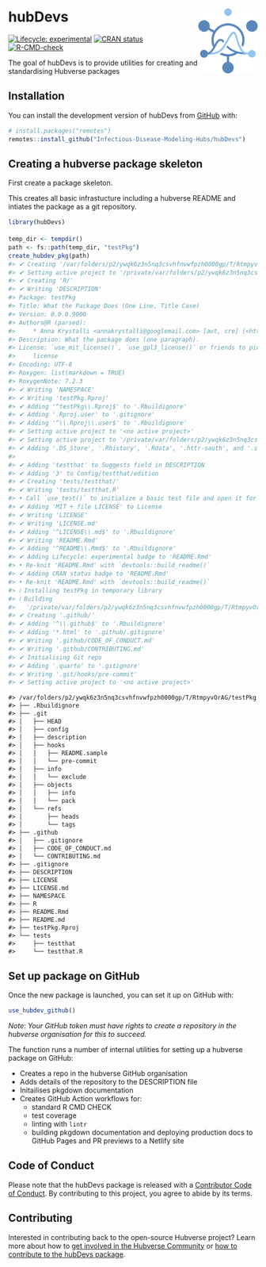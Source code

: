 
<!-- README.md is generated from README.Rmd. Please edit that file -->

# hubDevs <img src="man/figures/logo.png" align="right" height="131" alt="" />

<!-- badges: start -->

[![Lifecycle:
experimental](https://img.shields.io/badge/lifecycle-experimental-orange.svg)](https://lifecycle.r-lib.org/articles/stages.html#experimental)
[![CRAN
status](https://www.r-pkg.org/badges/version/hubDevs)](https://CRAN.R-project.org/package=hubDevs)
[![R-CMD-check](https://github.com/Infectious-Disease-Modeling-Hubs/hubDevs/actions/workflows/R-CMD-check.yaml/badge.svg)](https://github.com/Infectious-Disease-Modeling-Hubs/hubDevs/actions/workflows/R-CMD-check.yaml)
<!-- badges: end -->

The goal of hubDevs is to provide utilities for creating and
standardising Hubverse packages

## Installation

You can install the development version of hubDevs from
[GitHub](https://github.com/) with:

``` r
# install.packages("remotes")
remotes::install_github("Infectious-Disease-Modeling-Hubs/hubDevs")
```

## Creating a hubverse package skeleton

First create a package skeleton.

This creates all basic infrastucture including a hubverse README and
intiates the package as a git repository.

``` r
library(hubDevs)

temp_dir <- tempdir()
path <- fs::path(temp_dir, "testPkg")
create_hubdev_pkg(path)
#> ✔ Creating '/var/folders/p2/ywqk6z3n5nq3csvhfnvwfpzh0000gp/T/RtmpyvOrAG/testPkg/'
#> ✔ Setting active project to '/private/var/folders/p2/ywqk6z3n5nq3csvhfnvwfpzh0000gp/T/RtmpyvOrAG/testPkg'
#> ✔ Creating 'R/'
#> ✔ Writing 'DESCRIPTION'
#> Package: testPkg
#> Title: What the Package Does (One Line, Title Case)
#> Version: 0.0.0.9000
#> Authors@R (parsed):
#>     * Anna Krystalli <annakrystalli@googlemail.com> [aut, cre] (<https://orcid.org/0000-0002-2378-4915>)
#> Description: What the package does (one paragraph).
#> License: `use_mit_license()`, `use_gpl3_license()` or friends to pick a
#>     license
#> Encoding: UTF-8
#> Roxygen: list(markdown = TRUE)
#> RoxygenNote: 7.2.3
#> ✔ Writing 'NAMESPACE'
#> ✔ Writing 'testPkg.Rproj'
#> ✔ Adding '^testPkg\\.Rproj$' to '.Rbuildignore'
#> ✔ Adding '.Rproj.user' to '.gitignore'
#> ✔ Adding '^\\.Rproj\\.user$' to '.Rbuildignore'
#> ✔ Setting active project to '<no active project>'
#> ✔ Setting active project to '/private/var/folders/p2/ywqk6z3n5nq3csvhfnvwfpzh0000gp/T/RtmpyvOrAG/testPkg'
#> ✔ Adding '.DS_Store', '.Rhistory', '.Rdata', '.httr-oauth', and '.secrets' to '.gitignore' and '.Rbuildignore'
#> 
#> ✔ Adding 'testthat' to Suggests field in DESCRIPTION
#> ✔ Adding '3' to Config/testthat/edition
#> ✔ Creating 'tests/testthat/'
#> ✔ Writing 'tests/testthat.R'
#> • Call `use_test()` to initialize a basic test file and open it for editing.
#> ✔ Adding 'MIT + file LICENSE' to License
#> ✔ Writing 'LICENSE'
#> ✔ Writing 'LICENSE.md'
#> ✔ Adding '^LICENSE\\.md$' to '.Rbuildignore'
#> ✔ Writing 'README.Rmd'
#> ✔ Adding '^README\\.Rmd$' to '.Rbuildignore'
#> ✔ Adding Lifecycle: experimental badge to 'README.Rmd'
#> • Re-knit 'README.Rmd' with `devtools::build_readme()`
#> ✔ Adding CRAN status badge to 'README.Rmd'
#> • Re-knit 'README.Rmd' with `devtools::build_readme()`
#> ℹ Installing testPkg in temporary library
#> ℹ Building
#>   '/private/var/folders/p2/ywqk6z3n5nq3csvhfnvwfpzh0000gp/T/RtmpyvOrAG/testPkg/README.Rmd'
#> ✔ Creating '.github/'
#> ✔ Adding '^\\.github$' to '.Rbuildignore'
#> ✔ Adding '*.html' to '.github/.gitignore'
#> ✔ Writing '.github/CODE_OF_CONDUCT.md'
#> ✔ Writing '.github/CONTRIBUTING.md'
#> ✔ Initialising Git repo
#> ✔ Adding '.quarto' to '.gitignore'
#> ✔ Writing '.git/hooks/pre-commit'
#> ✔ Setting active project to '<no active project>'
```

    #> /var/folders/p2/ywqk6z3n5nq3csvhfnvwfpzh0000gp/T/RtmpyvOrAG/testPkg
    #> ├── .Rbuildignore
    #> ├── .git
    #> │   ├── HEAD
    #> │   ├── config
    #> │   ├── description
    #> │   ├── hooks
    #> │   │   ├── README.sample
    #> │   │   └── pre-commit
    #> │   ├── info
    #> │   │   └── exclude
    #> │   ├── objects
    #> │   │   ├── info
    #> │   │   └── pack
    #> │   └── refs
    #> │       ├── heads
    #> │       └── tags
    #> ├── .github
    #> │   ├── .gitignore
    #> │   ├── CODE_OF_CONDUCT.md
    #> │   └── CONTRIBUTING.md
    #> ├── .gitignore
    #> ├── DESCRIPTION
    #> ├── LICENSE
    #> ├── LICENSE.md
    #> ├── NAMESPACE
    #> ├── R
    #> ├── README.Rmd
    #> ├── README.md
    #> ├── testPkg.Rproj
    #> └── tests
    #>     ├── testthat
    #>     └── testthat.R

## Set up package on GitHub

Once the new package is launched, you can set it up on GitHub with:

``` r
use_hubdev_github()
```

*Note: Your GitHub token must have rights to create a repository in the
hubverse organisation for this to succeed.*

The function runs a number of internal utilities for setting up a
hubverse package on GitHub:

- Creates a repo in the hubverse GitHub organisation
- Adds details of the repository to the DESCRIPTION file
- Initailises pkgdown documentation
- Creates GitHub Action workflows for:
  - standard R CMD CHECK
  - test coverage
  - linting with `lintr`
  - building pkgdown documentation and deploying production docs to
    GitHub Pages and PR previews to a Netlify site

## Code of Conduct

Please note that the hubDevs package is released with a [Contributor
Code of Conduct](.github/CODE_OF_CONDUCT.md). By contributing to this
project, you agree to abide by its terms.

## Contributing

Interested in contributing back to the open-source Hubverse project?
Learn more about how to [get involved in the Hubverse
Community](https://hubdocs.readthedocs.io/en/latest/overview/contribute.html)
or [how to contribute to the hubDevs package](.github/CONTRIBUTING.md).
